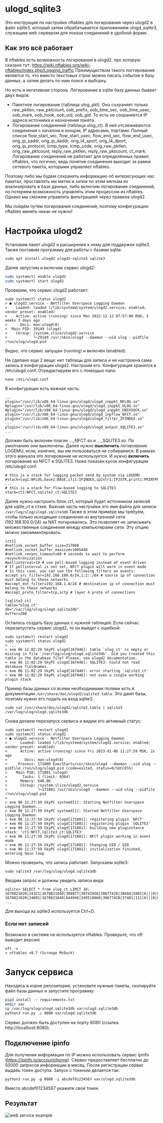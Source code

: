 #  ulogd_sqlite3

Это инструкция по настройке nftables для логирования через ulogd2 в файл sqlite3, который затем обрабатывается
приложением ulogd_sqlite3, служащим web сервером для показа соединений в удобной форме.

## Как это всё работает

В nftables есть возможность логирования в ulogd2, про которую сказано тут: 
https://wiki.nftables.org/wiki-nftables/index.php/Logging_traffic
Преимуществом такого логгирования является то, что вместо текстовых строк можно писать события в базу данных,
а затем делать по ним поиск и выборку.

Но есть и негативная сторона. Логирование в sqlite базу данных бывает двух видов:
* Пакетное логирование (таблица ulog_pkt). Оно сохраняет только raw_pktlen, raw_pktcount, oob_prefix, oob_time_sec, 
oob_time_usec, oob_mark, oob_hook, oob_uid, oob_gid. То есть не сохраняется IP адреса источника и назначения пакета.
* Логирование соединений (таблица ulog_ct). В ней отслеживаются соединения с началом и концом, IP адресами, портами. 
Полный список flow_start_sec, flow_start_usec, flow_end_sec, flow_end_usec, orig_ip_saddr, orig_ip_daddr, orig_l4_sport,
orig_l4_dport, orig_ip_protocol, icmp_type, icmp_code, orig_raw_pktlen, orig_raw_pktcount, reply_raw_pktlen, 
reply_raw_pktcount, ct_mark.  
Логирование соединений не работает для определённых правил nftables, что логично, ведь понятие соединения выходит за 
рамки сетевого пакета, которыми управляет nftables.

Поэтому либо мы будем сохранять информацию об интересующих нас пакетах, проставлять им метки и затем по этим меткам 
их анализировать в базе данных, либо включим логирование соединений, но потеряем возможность управлять этим процессом 
из nftables. Однако мы сможем управлять фильтрацией через правила ulogd2. 

Мы пойдём путём логирования соединений, поэтому конфигурацию nftables менять никак не нужно!

# Настройка ulogd2

Установим пакет ulogd2 и расширение к нему для поддержки sqlite3. Также поставим программу для работы с базами sqlite:

`sudo apt install ulogd2 ulogd2-sqlite3 sqlite3`

Далее запустим и включим сервис ulogd2:

```bash
sudo systemctl enable ulogd2
sudo systemctl start ulogd2
```

Проверим, что сервис ulogd2 работает:

```
sudo systemctl status ulogd2
> ● ulogd2.service - Netfilter Userspace Logging Daemon
>    Loaded: loaded (/lib/systemd/system/ulogd2.service; enabled; vendor preset: enabled)
>    Active: active (running) since Mon 2022-12-12 07:57:00 MSK; 3 weeks 3 days ago
>      Docs: man:ulogd(8)
>  Main PID: 29149 (ulogd)
>    CGroup: /system.slice/ulogd2.service
>            └─29149 /usr/sbin/ulogd --daemon --uid ulog --pidfile /run/ulog/ulogd.pid
```

Видно, что сервис запущен (running) и включён (enabled).

Не сделано еще 2 вещи: нет таблицы для записи и не настроена сама запись в конфигурации ulogd2. Настроим его.
Конфигурация хранится в /etc/ulogd.conf. Отредактируем его с помощью nano:

`nano /etc/ulogd.conf`

В конфигурации есть важная часть:

```
...
plugin="/usr/lib/x86_64-linux-gnu/ulogd/ulogd_inppkt_NFLOG.so"
#plugin="/usr/lib/x86_64-linux-gnu/ulogd/ulogd_inppkt_ULOG.so"
#plugin="/usr/lib/x86_64-linux-gnu/ulogd/ulogd_inppkt_UNIXSOCK.so"
plugin="/usr/lib/x86_64-linux-gnu/ulogd/ulogd_inpflow_NFCT.so"
plugin="/usr/lib/x86_64-linux-gnu/ulogd/ulogd_filter_IFINDEX.so"
...
plugin="/usr/lib/x86_64-linux-gnu/ulogd/ulogd_output_SQLITE3.so"
...
```

Должен быть включен плагин ..._NFCT.so и ..._SQLITE3.so. По умолчанию они выключены. Далее нужно **выключить** логирование 
LOGEMU, если, конечно, мы им пользоваться не собираемся. В рамках этого мануала это логирование не используется. И нужно
**включить** логирование из NFCT в SQLITE3. Ниже показан кусок конфигурации /etc/ulogd.conf:

```
# this is a stack for logging packet send by system via LOGEMU
#stack=log1:NFLOG,base1:BASE,ifi1:IFINDEX,ip2str1:IP2STR,print1:PRINTPKT,emu1:LOGEMU
...
# this is a stack for flow-based logging to SQLITE3
stack=ct1:NFCT,sqlite3_ct:SQLITE3
```

Далее нужно настроить блок ct1, который будет источником записей для sqlite_ct в стэке. 
Важная часть настройки это имя файла для записи: `/var/log/ulog/ulogd.sqlite3db`
Также в этом примере мы требуем, чтобы только исходящие соединения из внутренней сети (192.168.100.0/24) 
за NAT логировались. Это позволяет не записывать множественные соединения между компьютерами сети. Эту опцию можно 
закомментировать.

```
[ct1]
#netlink_socket_buffer_size=217088
#netlink_socket_buffer_maxsize=1085440
#netlink_resync_timeout=60 # seconds to wait to perform resynchronization
#pollinterval=10 # use poll-based logging instead of event-driven
# If pollinterval is not set, NFCT plugin will work in event mode
# In this case, you can use the following filters on events:
accept_src_filter=192.168.100.0/24,1:2::/64 # source ip of connection must belong to these networks
#accept_dst_filter=192.168.1.0/24 # destination ip of connection must belong to these networks
#accept_proto_filter=tcp,sctp # layer 4 proto of connections

[sqlite3_ct]
table="ulog_ct"
db="/var/log/ulog/ulogd.sqlite3db"
buffer=200
```

Осталось создать базу данных с нужной таблицей. Если сейчас перезапустить сервис ulogd2, то он выйдет с ошибкой:

```
sudo systemctl restart ulogd2
sudo systemctl status ulogd2
> ...
> янв 06 11:02:29 SkyPC ulogd[167446]: table `ulog_ct' is empty or missing in file `/var/log/ulog/ulogd.sqlite3db'. Did you created this table in the database file? Please, see ulogd2 documentation.
> янв 06 11:02:29 SkyPC ulogd[167446]: SQLITE3: Could not read database fieldnames.
> янв 06 11:02:29 SkyPC ulogd[167446]: error starting `sqlite3_ct'
> янв 06 11:02:29 SkyPC ulogd[167446]: not even a single working plugin stack
```

Пример базы данных со всеми необходимыми полями есть в документации `/usr/share/doc/ulogd2/sqlite3.table`. Это дамп 
базы, поэтому нужно его подать на вход sqlite3.

`sudo cat /usr/share/doc/ulogd2/sqlite3.table | sqlite3 /var/log/ulog/ulogd.sqlite3db`

Снова делаем перезапуск сервиса и видим его активный статус:

```
sudo systemctl restart ulogd2
sudo systemctl status ulogd2
> ● ulogd2.service - Netfilter Userspace Logging Daemon
>      Loaded: loaded (/lib/systemd/system/ulogd2.service; enabled; vendor preset: enabled)
>      Active: active (running) since Fri 2023-01-06 11:27:59 MSK; 2s ago
>        Docs: man:ulogd(8)
>     Process: 171800 ExecStart=/usr/sbin/ulogd --daemon --uid ulog --pidfile /run/ulog/ulogd.pid (code=exited, status=0/SUCCESS)
>    Main PID: 171801 (ulogd)
>       Tasks: 1 (limit: 9364)
>      Memory: 648.0K
>      CGroup: /system.slice/ulogd2.service
>              └─171801 /usr/sbin/ulogd --daemon --uid ulog --pidfile /run/ulog/ulogd.pid
> 
> янв 06 11:27:59 SkyPC systemd[1]: Starting Netfilter Userspace Logging Daemon...
> янв 06 11:27:59 SkyPC systemd[1]: Started Netfilter Userspace Logging Daemon.
> янв 06 11:27:59 SkyPC ulogd[171801]: registering plugin `NFCT'
> янв 06 11:27:59 SkyPC ulogd[171801]: registering plugin `SQLITE3'
> янв 06 11:27:59 SkyPC ulogd[171801]: building new pluginstance stack: 'ct1:NFCT,sqlite3_ct:SQLITE3'
> янв 06 11:27:59 SkyPC ulogd[171801]: NFCT plugin working in event mode
> янв 06 11:27:59 SkyPC ulogd[171801]: Changing UID / GID
> янв 06 11:27:59 SkyPC ulogd[171801]: initialization finished, entering main loop
```

Можно проверить, что запись работает. Запускаем sqlite3:

`sudo sqlite3 /var/log/ulog/ulogd.sqlite3db`

Вводим запрос и должны увидеть записи вида:

```
sqlite> SELECT * from ulog_ct LIMIT 10;
1670821020|24321|1670821040|388977|30742956|30677420|38684|5801|6|||0|0|0|0|0
1670821020|24091|1670821040|644946|349510060|30677420|37481|111|6|||0|0|0|0|0
...
```

Для выхода из sqlite3 используется Ctrl+D.

### Если нет записей

Возможно в системе не используется nftables. Проверьте, что nft выводит версию 
```
nft -v
> nftables v0.7 (Scrooge McDuck)
```

# Запуск сервиса

Находясь в корне репозитория, установите нужные пакеты, скопируйте файл базы данных и запустите программу:

```bash
pip3 install -r requirements.txt
mkdir var
cp /var/log/ulog/ulogd.sqlite3db var/ulogd.sqlite3db
python3 run.py -p 8080 var/ulogd.sqlite3db
```

Сервис должен быть доступен на порту 8080 (ссылка http://localhost:8080).

## Подключение ipinfo

Для получения информации по IP можно использовать сервис ipinfo (https://ipinfo.io/account/home). 
Сервис предоставляет бесплатно до 50000 запросов информации в месяц. После регистрации сервис выдаёь токен доступа.
Запуск с токеном делается так:

`python3 run.py -p 8080 -i abcdef01234567 var/ulogd.sqlite3db`

Вместо abcdef01234567 укажите свой токен.

## Результат

![web service example](example.png)